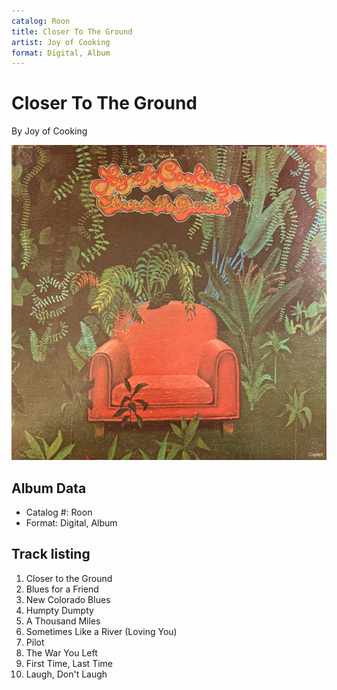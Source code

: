 ```yaml
---
catalog: Roon
title: Closer To The Ground
artist: Joy of Cooking
format: Digital, Album
---
```


# Closer To The Ground

By Joy of Cooking

![](../../assets/albumcovers/Joy_of_Cooking-Closer_To_The_Ground.png)

## Album Data

- Catalog #: Roon
- Format: Digital, Album


## Track listing


1. Closer to the Ground
2. Blues for a Friend
3. New Colorado Blues
4. Humpty Dumpty
5. A Thousand Miles
6. Sometimes Like a River (Loving You)
7. Pilot
8. The War You Left
9. First Time, Last Time
10. Laugh, Don't Laugh

